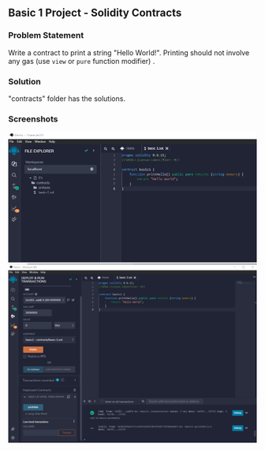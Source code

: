 ## Basic 1 Project - Solidity Contracts

### Problem Statement

Write a contract to print a string "Hello World!". Printing should not involve any gas (use `view` or `pure` function modifier) .

### Solution
"contracts" folder has the solutions.

### Screenshots
![screenshot 1](output/output1.png)
![screenshot 2](output/output2.png)